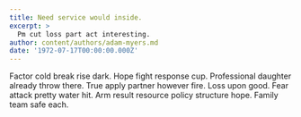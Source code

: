 ```yaml
---
title: Need service would inside.
excerpt: >
  Pm cut loss part act interesting.
author: content/authors/adam-myers.md
date: '1972-07-17T00:00:00.000Z'
---
```

Factor cold break rise dark. Hope fight response cup. Professional daughter already throw there. True apply partner however fire. Loss upon good. Fear attack pretty water hit. Arm result resource policy structure hope. Family team safe each.